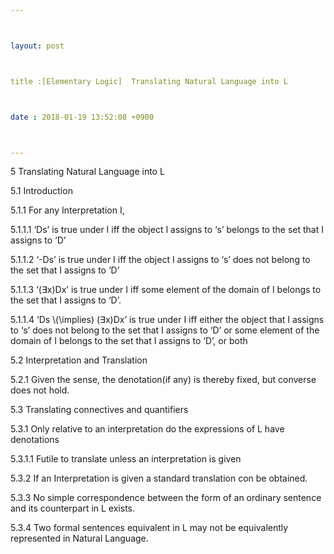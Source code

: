 ```yaml
---



layout: post



title :[Elementary Logic]  Translating Natural Language into L



date : 2018-01-19 13:52:08 +0900



---
```


5	Translating Natural Language into L

5.1	Introduction

5.1.1	For any Interpretation I,

5.1.1.1	‘Ds’ is true under I iff the object I assigns to ‘s’ belongs to the set that I assigns to ‘D’

5.1.1.2	‘-Ds’ is true under I iff the object I assigns to ‘s’ does not belong to the set that I assigns to ‘D’

5.1.1.3	‘(∃x)Dx’ is true under I iff some element of the domain of I belongs to the set that I assigns to ‘D’.

5.1.1.4	‘Ds \\(\implies\) (∃x)Dx’ is true under I iff either the object that I assigns to ‘s’ does not belong to the set that I assigns to ‘D’ or some element of the domain of I belongs to the set that I assigns to ‘D’, or both

5.2	Interpretation and Translation

5.2.1	Given the sense, the denotation(if any) is thereby fixed, but converse does not hold.

5.3	Translating connectives and quantifiers

5.3.1	Only relative to an interpretation do the expressions of L have denotations

5.3.1.1	Futile to translate unless an interpretation is given

5.3.2	If an Interpretation is given a standard translation con be obtained.

5.3.3	No simple correspondence between the form of an ordinary sentence and its counterpart in L exists.

5.3.4	Two formal sentences equivalent in L may not be equivalently represented in Natural Language.

